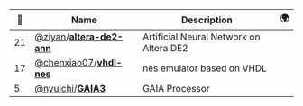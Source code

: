 |:star2: | Name | Description | 🌍|
|---|---|---|---|
|21|[@ziyan](https://github.com/ziyan)/[**altera-de2-ann**](https://github.com/ziyan/altera-de2-ann)|Artificial Neural Network on Altera DE2||
|17|[@chenxiao07](https://github.com/chenxiao07)/[**vhdl-nes**](https://github.com/chenxiao07/vhdl-nes)|nes emulator based on VHDL||
|5|[@nyuichi](https://github.com/nyuichi)/[**GAIA3**](https://github.com/nyuichi/GAIA3)|GAIA Processor||

